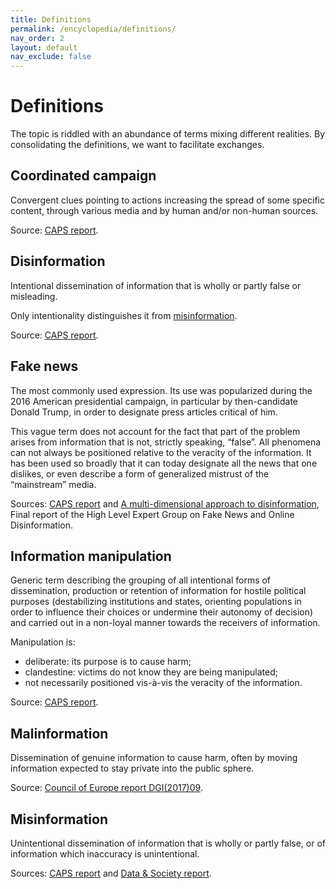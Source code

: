 ```yaml
---
title: Definitions
permalink: /encyclopedia/definitions/
nav_order: 2
layout: default
nav_exclude: false
---
```


# Definitions

The topic is riddled with an abundance of terms mixing different realities. By consolidating the definitions, we want to facilitate exchanges.

## Coordinated campaign

Convergent clues pointing to actions increasing the spread of some specific content, through various media and by human and/or non-human sources.

Source: [CAPS report](https://www.diplomatie.gouv.fr/IMG/pdf/information_manipulation_rvb_cle838736.pdf).

## Disinformation

Intentional dissemination of information that is wholly or partly false or misleading.

Only intentionality distinguishes it from [misinformation](#misinformation).

Source: [CAPS report](https://www.diplomatie.gouv.fr/IMG/pdf/information_manipulation_rvb_cle838736.pdf).

## Fake news

The most commonly used expression. Its use was popularized during the 2016 American presidential campaign, in particular by then-candidate Donald Trump, in order to designate press articles critical of him.

This vague term does not account for the fact that part of the problem arises from information that is not, strictly speaking, “false”. All phenomena can not always be positioned relative to the veracity of the information.
It has been used so broadly that it can today designate all the news that one dislikes, or even describe a form of generalized mistrust of the “mainstream” media.

Sources: [CAPS report](https://www.diplomatie.gouv.fr/IMG/pdf/information_manipulation_rvb_cle838736.pdf) and [A multi-dimensional approach to disinformation](https://ec.europa.eu/digital-single-market/en/news/final-report-high-level-expert-group-fake-news-and-online-disinformation), Final report of the High Level Expert Group on Fake News and Online Disinformation.

## Information manipulation

Generic term describing the grouping of all intentional forms of dissemination, production or retention of information for hostile political purposes (destabilizing institutions and states, orienting populations in order to influence their choices or undermine their autonomy of decision) and carried out in a non-loyal manner towards the receivers of information.

Manipulation is:

- deliberate: its purpose is to cause harm;
- clandestine: victims do not know they are being manipulated;
- not necessarily positioned vis-à-vis the veracity of the information.

Source: [CAPS report](https://www.diplomatie.gouv.fr/IMG/pdf/information_manipulation_rvb_cle838736.pdf).

## Malinformation

Dissemination of genuine information to cause harm, often by moving information expected to stay private into the public sphere.

Source: [Council of Europe report DGI(2017)09](https://rm.coe.int/information-disorder-report-november-2017/1680764666).

## Misinformation

Unintentional dissemination of information that is wholly or partly false, or of information which inaccuracy is unintentional.

Sources: [CAPS report](https://www.diplomatie.gouv.fr/fr/politique-etrangere-de-la-france/manipulations-de-l-information/rapport-conjoint-caps-irsem-les-manipulations-de-l-information-un-defi-pour-nos/) and [Data & Society report](https://datasociety.net/pubs/oh/DataAndSociety_LexiconofLies.pdf).

